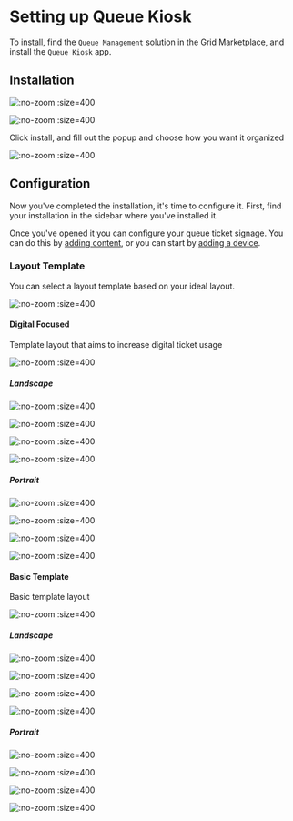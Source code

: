 # Setting up Queue Kiosk

To install, find the `Queue Management` solution in the Grid Marketplace, and install the `Queue Kiosk` app.

## Installation

![](/assets/queue-app-marketplace.png ":no-zoom :size=400")

![](/assets/marketplace-queue-kiosk-install.png ":no-zoom :size=400")

Click install, and fill out the popup and choose how you want it organized

![](/assets/marketplace-queue-kiosk-installation.png ":no-zoom :size=400")

## Configuration

Now you've completed the installation, it's time to configure it. First, find your installation in the sidebar where you've installed it.

Once you've opened it you can configure your queue ticket signage. You can do this by [adding content](/apps/queue-kiosk/adding-content.md), or you can start by [adding a device](/general/adding-device.md).

### Layout Template

You can select a layout template based on your ideal layout.

![](/assets/queue-kiosk-template-2.png ":no-zoom :size=400")

#### Digital Focused
Template layout that aims to increase digital ticket usage

![](/assets/queue-kiosk-template-3.png ":no-zoom :size=400")

##### Landscape 

![](/assets/queue-kiosk-itab-1.png ":no-zoom :size=400")

![](/assets/queue-kiosk-itab-2.png ":no-zoom :size=400")

![](/assets/queue-kiosk-itab-3.png ":no-zoom :size=400")

![](/assets/queue-kiosk-itab-4.png ":no-zoom :size=400")

##### Portrait

![](/assets/queue-kiosk-itab-portrait-1.png ":no-zoom :size=400")

![](/assets/queue-kiosk-itab-portrait-2.png ":no-zoom :size=400")

![](/assets/queue-kiosk-itab-portrait-3.png ":no-zoom :size=400")

![](/assets/queue-kiosk-itab-portrait-4.png ":no-zoom :size=400")

#### Basic Template
Basic template layout

![](/assets/queue-kiosk-template-1.png ":no-zoom :size=400")

##### Landscape 

![](/assets/queue-kiosk-basic-1.png ":no-zoom :size=400")

![](/assets/queue-kiosk-basic-2.png ":no-zoom :size=400")

![](/assets/queue-kiosk-basic-3.png ":no-zoom :size=400")

![](/assets/queue-kiosk-basic-4.png ":no-zoom :size=400")

##### Portrait

![](/assets/queue-kiosk-basic-portrait-1.png ":no-zoom :size=400")

![](/assets/queue-kiosk-basic-portrait-2.png ":no-zoom :size=400")

![](/assets/queue-kiosk-basic-portrait-3.png ":no-zoom :size=400")

![](/assets/queue-kiosk-basic-portrait-4.png ":no-zoom :size=400")